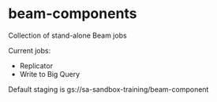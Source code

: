 # beam-components
Collection of stand-alone Beam jobs

Current jobs: 
- Replicator
- Write to Big Query

Default staging is gs://sa-sandbox-training/beam-component
